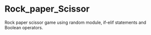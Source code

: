 # Rock_paper_Scissor
Rock paper scissor game using random module, if-elif statements and Boolean operators.
